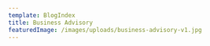 ```yaml
---
template: BlogIndex
title: Business Advisory
featuredImage: /images/uploads/business-advisory-v1.jpg
---
```


